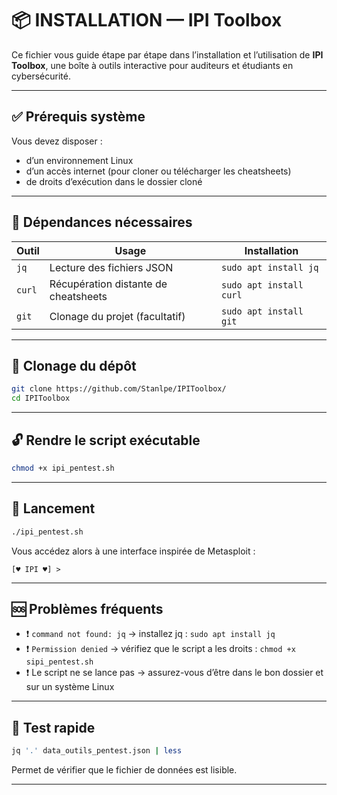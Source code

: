
# 📦 INSTALLATION — IPI Toolbox

Ce fichier vous guide étape par étape dans l’installation et l’utilisation de **IPI Toolbox**, une boîte à outils interactive pour auditeurs et étudiants en cybersécurité.

---

## ✅ Prérequis système

Vous devez disposer :

- d’un environnement Linux
- d’un accès internet (pour cloner ou télécharger les cheatsheets)
- de droits d’exécution dans le dossier cloné

---

## 🧰 Dépendances nécessaires

| Outil       | Usage                                 | Installation                   |
|-------------|----------------------------------------|--------------------------------|
| `jq`        | Lecture des fichiers JSON              | `sudo apt install jq`          |
| `curl`      | Récupération distante de cheatsheets   | `sudo apt install curl`        |
| `git`       | Clonage du projet (facultatif)         | `sudo apt install git`         |

---

## 💾 Clonage du dépôt

```bash
git clone https://github.com/Stanlpe/IPIToolbox/
cd IPIToolbox
```


---

## 🔓 Rendre le script exécutable

```bash
chmod +x ipi_pentest.sh
```

---

## 🚀 Lancement

```bash
./ipi_pentest.sh
```

Vous accédez alors à une interface inspirée de Metasploit :

```
[♥ IPI ♥] > 
```

---

## 🆘 Problèmes fréquents

- ❗ `command not found: jq` → installez jq : `sudo apt install jq`
- ❗ `Permission denied` → vérifiez que le script a les droits : `chmod +x sipi_pentest.sh`
- ❗ Le script ne se lance pas → assurez-vous d’être dans le bon dossier et sur un système Linux

---

## 🧪 Test rapide

```bash
jq '.' data_outils_pentest.json | less
```

Permet de vérifier que le fichier de données est lisible.

---
